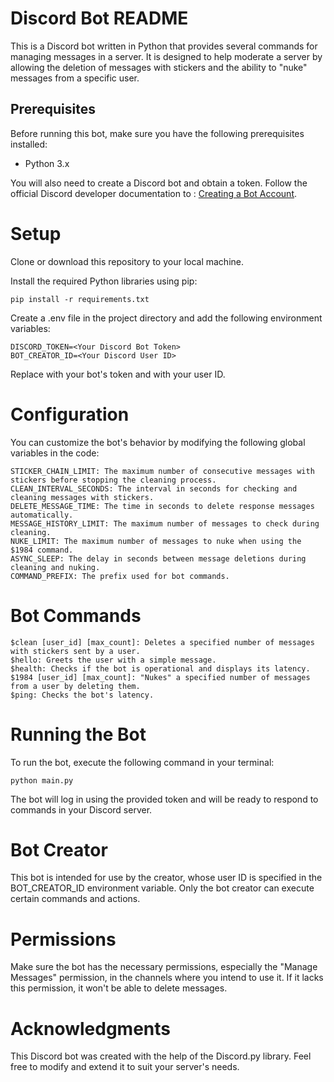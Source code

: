 # Discord Bot README

This is a Discord bot written in Python that provides several commands for managing messages in a server. It is designed to help moderate a server by allowing the deletion of messages with stickers and the ability to "nuke" messages from a specific user.

## Prerequisites

Before running this bot, make sure you have the following prerequisites installed:

- Python 3.x

You will also need to create a Discord bot and obtain a token. Follow the official Discord developer documentation to : [Creating a Bot Account](https://discordpy.readthedocs.io/en/stable/discord.html).

# Setup

Clone or download this repository to your local machine.

Install the required Python libraries using pip:

```shell
pip install -r requirements.txt
```

Create a .env file in the project directory and add the following environment variables:

    DISCORD_TOKEN=<Your Discord Bot Token>
    BOT_CREATOR_ID=<Your Discord User ID>

Replace <Your Discord Bot Token> with your bot's token and <Your Discord User ID> with your user ID.

# Configuration

You can customize the bot's behavior by modifying the following global variables in the code:

    STICKER_CHAIN_LIMIT: The maximum number of consecutive messages with stickers before stopping the cleaning process.
    CLEAN_INTERVAL_SECONDS: The interval in seconds for checking and cleaning messages with stickers.
    DELETE_MESSAGE_TIME: The time in seconds to delete response messages automatically.
    MESSAGE_HISTORY_LIMIT: The maximum number of messages to check during cleaning.
    NUKE_LIMIT: The maximum number of messages to nuke when using the $1984 command.
    ASYNC_SLEEP: The delay in seconds between message deletions during cleaning and nuking.
    COMMAND_PREFIX: The prefix used for bot commands.

# Bot Commands

    $clean [user_id] [max_count]: Deletes a specified number of messages with stickers sent by a user.
    $hello: Greets the user with a simple message.
    $health: Checks if the bot is operational and displays its latency.
    $1984 [user_id] [max_count]: "Nukes" a specified number of messages from a user by deleting them.
    $ping: Checks the bot's latency.

# Running the Bot

To run the bot, execute the following command in your terminal:

    python main.py

The bot will log in using the provided token and will be ready to respond to commands in your Discord server.

# Bot Creator

This bot is intended for use by the creator, whose user ID is specified in the BOT_CREATOR_ID environment variable. Only the bot creator can execute certain commands and actions.

# Permissions

Make sure the bot has the necessary permissions, especially the "Manage Messages" permission, in the channels where you intend to use it. If it lacks this permission, it won't be able to delete messages.

# Acknowledgments

This Discord bot was created with the help of the Discord.py library. Feel free to modify and extend it to suit your server's needs.

